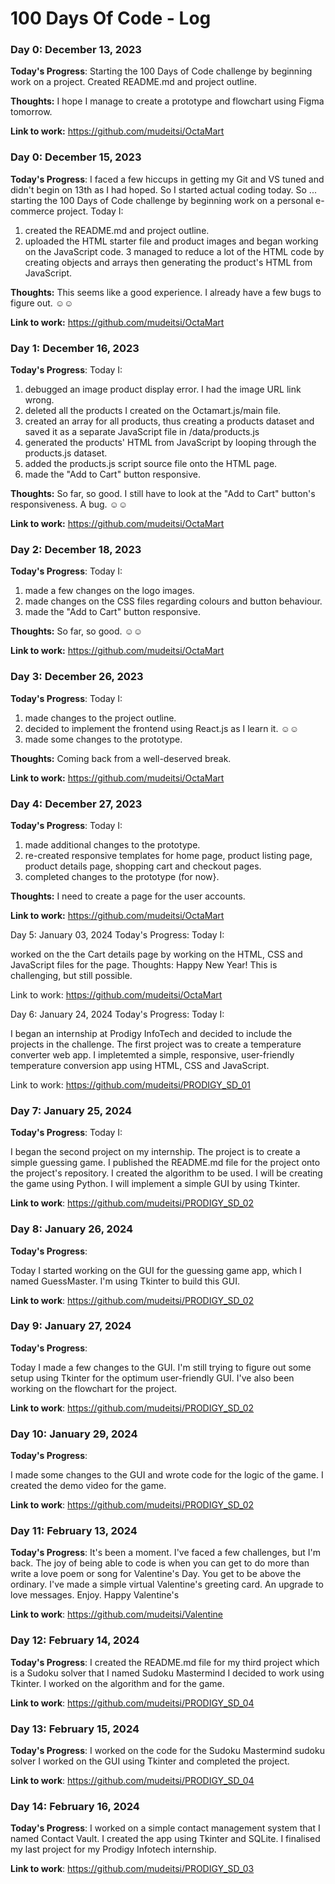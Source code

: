 # 100 Days Of Code - Log

### Day 0: December 13, 2023


**Today's Progress**: Starting the 100 Days of Code challenge by beginning work on a project. Created README.md and project outline.

**Thoughts:** I hope I manage to create a prototype and flowchart using Figma tomorrow.

**Link to work:** https://github.com/mudeitsi/OctaMart


### Day 0: December 15, 2023


**Today's Progress**: I faced a few hiccups in getting my Git and VS tuned and didn't begin on 13th as I had hoped. So I started actual coding today. So ... starting the 100 Days of Code challenge by beginning work on a personal e-commerce project. Today I:
1. created the README.md and project outline. 
2. uploaded the HTML starter file and product images and began working on the JavaScript code.
3 managed to reduce a lot of the HTML code by creating objects and arrays then generating the product's HTML from JavaScript.

**Thoughts:** This seems like a good experience. I already have a few bugs to figure out. ☺️☺️

**Link to work:** https://github.com/mudeitsi/OctaMart

### Day 1: December 16, 2023


**Today's Progress**: Today I:
1. debugged an image product display error. I had the image URL link wrong. 
2. deleted all the products I created on the Octamart.js/main file.
3. created an array for all products, thus creating a products dataset and saved it as a separate JavaScript file in /data/products.js
4. generated the products' HTML from JavaScript by looping through the products.js dataset.
5. added the products.js script source file onto the HTML page.
6. made the "Add to Cart" button responsive.

**Thoughts:** So far, so good. I still have to look at the "Add to Cart" button's responsiveness. A bug. ☺️☺️

**Link to work:** https://github.com/mudeitsi/OctaMart


### Day 2: December 18, 2023


**Today's Progress**: Today I:
1. made a few changes on the logo images. 
2. made changes on the CSS files regarding colours and button behaviour. 
6. made the "Add to Cart" button responsive.

**Thoughts:** So far, so good. ☺️☺️

**Link to work:** https://github.com/mudeitsi/OctaMart

### Day 3: December 26, 2023


**Today's Progress**: Today I:
1. made changes to the project outline.
2. decided to implement the frontend using React.js as I learn it. ☺️☺️
6. made some changes to the prototype.

**Thoughts:** Coming back from a well-deserved break.

**Link to work:** https://github.com/mudeitsi/OctaMart

### Day 4: December 27, 2023


**Today's Progress**: Today I:
1. made additional changes to the prototype.
2. re-created responsive templates for home page, product listing page, product details page, shopping cart and checkout pages.
6. completed changes to the prototype (for now}.

**Thoughts:** I need to create a page for the user accounts.

**Link to work:** https://github.com/mudeitsi/OctaMart

Day 5: January 03, 2024
Today's Progress: Today I:

worked on the the Cart details page by working on the HTML, CSS and JavaScript files for the page.
Thoughts: Happy New Year! This is challenging, but still possible.

Link to work: https://github.com/mudeitsi/OctaMart

Day 6: January 24, 2024
Today's Progress: Today I:

I began an internship at Prodigy InfoTech and decided to include the projects in the challenge. 
The first project was to create a temperature converter web app.
I impletemted a simple, responsive, user-friendly temperature conversion app using HTML, CSS and JavaScript.

Link to work: https://github.com/mudeitsi/PRODIGY_SD_01

### Day 7: January 25, 2024

**Today's Progress**: Today I:

I began the second project on my internship. The project is to create a simple guessing game.
I published the README.md file for the project onto the project's repository. 
I created the algorithm to be used.
I will be creating the game using Python. I will implement a simple GUI by using Tkinter.

**Link to work**: https://github.com/mudeitsi/PRODIGY_SD_02

### Day 8: January 26, 2024

**Today's Progress**: 

Today I started working on the GUI for the guessing game app, which I named GuessMaster. I'm using Tkinter to build this GUI.


**Link to work**: https://github.com/mudeitsi/PRODIGY_SD_02

### Day 9: January 27, 2024

**Today's Progress**: 

Today I made a few changes to the GUI. I'm still trying to figure out some setup using Tkinter for the optimum user-friendly GUI. I've also been working on the flowchart for the project.


**Link to work**: https://github.com/mudeitsi/PRODIGY_SD_02

### Day 10: January 29, 2024

**Today's Progress**: 

I made some changes to the GUI  and wrote code for the logic of the game. 
I created the demo video for the game.

**Link to work**: https://github.com/mudeitsi/PRODIGY_SD_02

### Day 11: February 13, 2024

**Today's Progress**: 
It's been a moment. I've faced a few challenges, but I'm back.
The joy of being able to code is when you can get to do more than write a love poem or song for Valentine's Day. You get to be above the ordinary. I've made a simple virtual Valentine's greeting card. An upgrade to love messages.
Enjoy. Happy Valentine's

**Link to work**: https://github.com/mudeitsi/Valentine

### Day 12: February 14, 2024

**Today's Progress**: 
I created the README.md file for my third project which is a Sudoku solver that I named Sudoku Mastermind
I decided to work using Tkinter. 
I worked on the algorithm and for the game. 

**Link to work**: https://github.com/mudeitsi/PRODIGY_SD_04

### Day 13: February 15, 2024

**Today's Progress**: 
I worked on the code for the Sudoku Mastermind sudoku solver
I worked on the GUI using Tkinter and completed the project.


**Link to work**: https://github.com/mudeitsi/PRODIGY_SD_04

### Day 14: February 16, 2024

**Today's Progress**: 
I worked on a simple contact management system that I named Contact Vault.
I created the app using Tkinter and SQLite.
I finalised my last project for my Prodigy Infotech internship.

**Link to work**: https://github.com/mudeitsi/PRODIGY_SD_03





